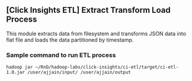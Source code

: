 ## [Click Insights ETL] Extract Transform Load Process
This module extracts data from filesystem and transforms JSON data into flat file and loads the data partitioned by timestamp.  

### Sample command to run ETL process
```
hadoop jar ~/RnD/hadoop-labs/click-insights/ci-etl/target/ci-etl-1.0.jar /user/ajjain/input/ /user/ajjain/output
```
